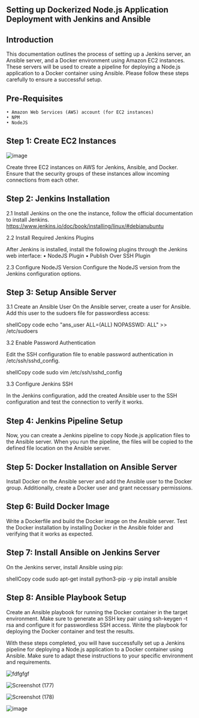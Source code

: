 ## Setting up Dockerized Node.js Application Deployment with Jenkins and Ansible

## Introduction

This documentation outlines the process of setting up a Jenkins server, an Ansible server, and a Docker environment using Amazon EC2 instances. These servers will be used to create a pipeline for deploying a Node.js application to a Docker container using Ansible. Please follow these steps carefully to ensure a successful setup.

## Pre-Requisites
    • Amazon Web Services (AWS) account (for EC2 instances)
    • NPM
    • NodeJS
    
## Step 1: Create EC2 Instances

![image](https://github.com/arunma076/nodejsproject/assets/114279863/1e6a443e-b1cf-4179-ab88-7407b74c6b30)

Create three EC2 instances on AWS for Jenkins, Ansible, and Docker. Ensure that the security groups of these instances allow incoming connections from each other.

## Step 2: Jenkins Installation

2.1 Install Jenkins on the one the instance, follow the official documentation to install Jenkins.
https://www.jenkins.io/doc/book/installing/linux/#debianubuntu

2.2 Install Required Jenkins Plugins

After Jenkins is installed, install the following plugins through the Jenkins web interface:
    • NodeJS Plugin
    • Publish Over SSH Plugin
    
2.3 Configure NodeJS Version
Configure the NodeJS version from the Jenkins configuration options.

## Step 3: Setup Ansible Server

3.1 Create an Ansible User
On the Ansible server, create a user for Ansible. Add this user to the sudoers file for passwordless access:

shellCopy code
echo "ans_user ALL=(ALL) NOPASSWD: ALL" >> /etc/sudoers

3.2 Enable Password Authentication

Edit the SSH configuration file to enable password authentication in /etc/ssh/sshd_config.

shellCopy code
sudo vim /etc/ssh/sshd_config

3.3 Configure Jenkins SSH

In the Jenkins configuration, add the created Ansible user to the SSH configuration and test the connection to verify it works.

## Step 4: Jenkins Pipeline Setup

Now, you can create a Jenkins pipeline to copy Node.js application files to the Ansible server. When you run the pipeline, the files will be copied to the defined file location on the Ansible server.

## Step 5: Docker Installation on Ansible Server

Install Docker on the Ansible server and add the Ansible user to the Docker group. Additionally, create a Docker user and grant necessary permissions.

## Step 6: Build Docker Image

Write a Dockerfile and build the Docker image on the Ansible server. Test the Docker installation by installing Docker in the Ansible folder and verifying that it works as expected.

## Step 7: Install Ansible on Jenkins Server

On the Jenkins server, install Ansible using pip:

shellCopy code
sudo apt-get install python3-pip -y
pip install ansible

## Step 8: Ansible Playbook Setup

Create an Ansible playbook for running the Docker container in the target environment. Make sure to generate an SSH key pair using ssh-keygen -t rsa and configure it for passwordless SSH access.
Write the playbook for deploying the Docker container and test the results.

With these steps completed, you will have successfully set up a Jenkins pipeline for deploying a Node.js application to a Docker container using Ansible. Make sure to adapt these instructions to your specific environment and requirements.

![fdfgfgf](https://github.com/arunma076/nodejsproject/assets/114279863/f7b1025c-aaab-4d22-9f24-0c544edff284)

![Screenshot (177)](https://github.com/arunma076/nodejsproject/assets/114279863/a4edf974-2eb5-45f8-b531-3840e059de07)

![Screenshot (178)](https://github.com/arunma076/nodejsproject/assets/114279863/23093b69-17f9-4c0a-9fa5-67178e6ba276)

![image](https://github.com/arunma076/nodejsproject/assets/114279863/da04cee1-5722-4eb7-b479-817d98d4959e)








